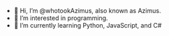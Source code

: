 - 👋 Hi, I’m @whotookAzimus, also known as Azimus.
- 👀 I’m interested in programming.
- 🌱 I’m currently learning Python, JavaScript, and C#

<!---
whotookAzimus/whotookAzimus is a ✨ special ✨ repository because its `README.md` (this file) appears on your GitHub profile.
You can click the Preview link to take a look at your changes.
--->
